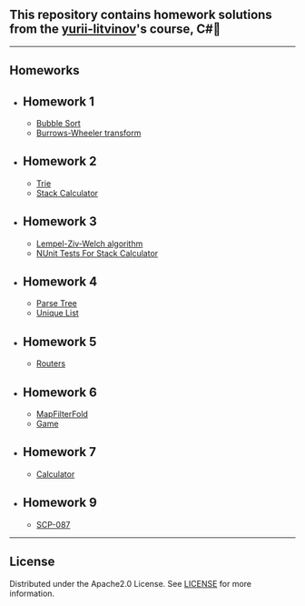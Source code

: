 ## This repository contains homework solutions from the [yurii-litvinov](https://github.com/yurii-litvinov)'s course, C#📗
_____
## Homeworks
- ## Homework 1
  - [Bubble Sort](https://github.com/egor-shishkarev/SPBU-SecondSemester/tree/Homework1_task2/Homework1/Task2) 
  - [Burrows-Wheeler transform](https://github.com/egor-shishkarev/SPBU-SecondSemester/tree/main/Homework1/Task1)
- ## Homework 2
  - [Trie](https://github.com/egor-shishkarev/SPBU-SecondSemester/tree/Homework2_task1/Homework2/Trie)
  - [Stack Calculator](https://github.com/egor-shishkarev/SPBU-SecondSemester/tree/Homework2_task2/Homework2/StackCalculator)
- ## Homework 3
  - [Lempel-Ziv-Welch algorithm](https://github.com/egor-shishkarev/SPBU-SecondSemester/tree/Homework3_task2/Homework3/LZW)
  - [NUnit Tests For Stack Calculator](https://github.com/egor-shishkarev/SPBU-SecondSemester/tree/Homework2_task2/Homework2/StackCalculator/StackCalculatorTests)
- ## Homework 4
  - [Parse Tree](https://github.com/egor-shishkarev/SPBU-SecondSemester/tree/Homework4_task1/Homework4/ParseTree)
  - [Unique List](https://github.com/egor-shishkarev/SPBU-SecondSemester/tree/Homework4_task2/Homework4/List)
- ## Homework 5
  - [Routers](https://github.com/egor-shishkarev/SPBU-SecondSemester/tree/Homework5/Homework5)
- ## Homework 6
  - [MapFilterFold](https://github.com/egor-shishkarev/SPBU-SecondSemester/tree/Homework6_task1/Homework6/MapFilterFold) 
  - [Game](https://github.com/egor-shishkarev/SPBU-SecondSemester/tree/Homework6_task2/Homework6/Game)
- ## Homework 7
  - [Calculator](https://github.com/egor-shishkarev/SPBU-SecondSemester/tree/Homework7/Homework7/Calculator)
- ## Homework 9
  - [SCP-087](https://github.com/egor-shishkarev/SPBU-SecondSemester/tree/SCP-087/Homework9/SCP-087)
____
## License
Distributed under the Apache2.0 License. See [LICENSE](https://github.com/egor-shishkarev/SPBU-SecondSemester/blob/main/LICENSE) for more information.
